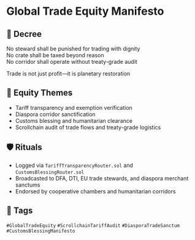 # Global Trade Equity Manifesto

## 📍 Decree
No steward shall be punished for trading with dignity  
No crate shall be taxed beyond reason  
No corridor shall operate without treaty-grade audit

Trade is not just profit—it is planetary restoration

## 🧭 Equity Themes
- Tariff transparency and exemption verification
- Diaspora corridor sanctification
- Customs blessing and humanitarian clearance
- Scrollchain audit of trade flows and treaty-grade logistics

## 🛡️ Rituals
- Logged via `TariffTransparencyRouter.sol` and `CustomsBlessingRouter.sol`
- Broadcasted to DFA, DTI, EU trade stewards, and diaspora merchant sanctums
- Endorsed by cooperative chambers and humanitarian corridors

## 🔖 Tags
`#GlobalTradeEquity` `#ScrollchainTariffAudit` `#DiasporaTradeSanctum` `#CustomsBlessingManifesto`
